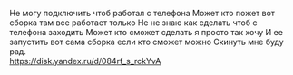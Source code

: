 
Не могу подключить чтоб работал с телефона 
Может кто пожет вот сборка там все работает только
Не не знаю как сделать чтоб с телефона заходить 
Может кто сможет сделать я просто так хочу 
И ее запустить вот сама сборка если кто сможет можно 
Скинуть мне буду рад.  
https://disk.yandex.ru/d/084rf_s_rckYvA
